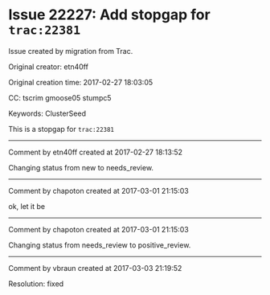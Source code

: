 # Issue 22227: Add stopgap for `trac:22381`

Issue created by migration from Trac.

Original creator: etn40ff

Original creation time: 2017-02-27 18:03:05

CC:  tscrim gmoose05 stumpc5

Keywords: ClusterSeed

This is a stopgap for `trac:22381`


---

Comment by etn40ff created at 2017-02-27 18:13:52

Changing status from new to needs_review.


---

Comment by chapoton created at 2017-03-01 21:15:03

ok, let it be


---

Comment by chapoton created at 2017-03-01 21:15:03

Changing status from needs_review to positive_review.


---

Comment by vbraun created at 2017-03-03 21:19:52

Resolution: fixed
